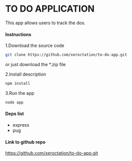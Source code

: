 # TO DO APPLICATION

This app allows users to track the dos.

#### Instructions
1.Download the source code
```bash
git clone https://github.com/xeroctation/to-do-app.git
```

or just download the *.zip file

2.Install description
```bash
npm install
```

3.Run the app
```bash
node app
```

#### Deps list
- express
- pug

#### Link to github repo
https://github.com/xeroctation/to-do-app.git